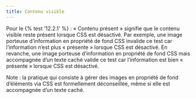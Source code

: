 ```yaml
---
title: Contenu visible 
---
```


Pour le {% test '12.2.1' %} : « Contenu présent » signifie que le contenu
visible reste présent lorsque CSS est désactivé. Par exemple, une image
porteuse d’information en propriété de fond CSS invalide ce test car
l’information n’est plus « présente » lorsque CSS est désactivé. En revanche,
une image porteuse d’information en propriété de fond CSS mais accompagnée
d’un texte caché valide ce test car l’information est bien « présente »
lorsque CSS est désactivé.

Note : la pratique qui consiste à gérer des images en propriété de fond
d’éléments via CSS est formellement déconseillée, même si elle est accompagnée
d’un texte caché.

